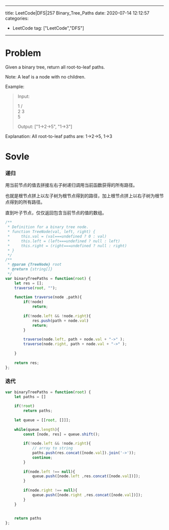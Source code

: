 
---
title: LeetCode|DFS|257 Binary_Tree_Paths
date: 2020-07-14 12:12:57
categories: 
- LeetCode
tag: ["LeetCode","DFS"]
---

# Problem
Given a binary tree, return all root-to-leaf paths.

Note: A leaf is a node with no children.

Example:

> Input:
> 
>    1
>  /   \
> 2     3
>  \
>   5
> 
> Output: ["1->2->5", "1->3"]

Explanation: All root-to-leaf paths are: 1->2->5, 1->3

# Sovle


### 递归

用当前节点的值去拼接左右子树递归调用当前函数获得的所有路径。

也就是根节点拼上以左子树为根节点得到的路径，加上根节点拼上以右子树为根节点得到的所有路径。

直到叶子节点，仅仅返回包含当前节点的值的数组。


```javascript
/**
 * Definition for a binary tree node.
 * function TreeNode(val, left, right) {
 *     this.val = (val===undefined ? 0 : val)
 *     this.left = (left===undefined ? null : left)
 *     this.right = (right===undefined ? null : right)
 * }
 */
/**
 * @param {TreeNode} root
 * @return {string[]}
 */
var binaryTreePaths = function(root) {
    let res = [];
    traverse(root, "");
    
    function traverse(node ,path){
        if(!node)
            return;
        
        if(!node.left && !node.right){
            res.push(path + node.val)
            return;
        }
        
        traverse(node.left, path + node.val + "->" );
        traverse(node.right, path + node.val + "->" );
        
    }
    
    return res;
};
```
### 迭代

```javascript
var binaryTreePaths = function(root) {
    let paths = []
    
    if(!root)
        return paths;
    
    let queue = [[root, []]];
    
    while(queue.length){
        const [node, res] = queue.shift();
        
        if(!node.left && !node.right){
        	// array to string
            paths.push(res.concat([node.val]).join('->'));
            continue;
        }
        
        if(node.left !== null){
            queue.push([node.left ,res.concat([node.val])]);
        }
        
        if(node.right !== null){
            queue.push([node.right ,res.concat([node.val])]);
        }
    }
    
    
    return paths
};
```